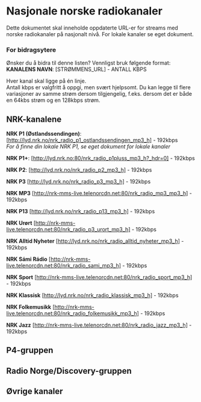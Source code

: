 # Nasjonale norske radiokanaler
Dette dokumentet skal inneholde oppdaterte URL-er for streams med norske radiokanaler på nasjonalt nivå. For lokale kanaler se eget dokument.



### For bidragsytere
Ønsker du å bidra til denne listen? Vennligst bruk følgende format:  
**KANALENS NAVN**: [STRØMMENS_URL] - ANTALL KBPS

Hver kanal skal ligge på én linje.  
Antall kbps er valgfritt å oppgi, men svært hjelpsomt. Du kan legge til flere variasjoner av samme strøm dersom tilgjengelig, f.eks. dersom det er både en 64kbs strøm og en 128kbps strøm.



## NRK-kanalene

**NRK P1 (Østlandssendingen)**: [http://lyd.nrk.no/nrk_radio_p1_ostlandssendingen_mp3_h] - 192kbps  
_For å finne din lokale NRK P1, se eget dokument for lokale kanaler_

**NRK P1+**: [http://lyd.nrk.no:80/nrk_radio_p1pluss_mp3_h?_hdr=0] - 192kbps

**NRK P2**: [http://lyd.nrk.no/nrk_radio_p2_mp3_h] - 192kbps

**NRK P3** [http://lyd.nrk.no/nrk_radio_p3_mp3_h] - 192kbps

**NRK MP3** [http://nrk-mms-live.telenorcdn.net:80/nrk_radio_mp3_mp3_h] - 192kbps

**NRK P13** [http://lyd.nrk.no/nrk_radio_p13_mp3_h] - 192kbps

**NRK Urørt** [http://nrk-mms-live.telenorcdn.net:80/nrk_radio_p3_urort_mp3_h] - 192kbps

**NRK Alltid Nyheter** [http://lyd.nrk.no/nrk_radio_alltid_nyheter_mp3_h] - 192kbps

**NRK Sámi Rádio** [http://nrk-mms-live.telenorcdn.net:80/nrk_radio_sami_mp3_h] - 192kbps

**NRK Sport** [http://nrk-mms-live.telenorcdn.net:80/nrk_radio_sport_mp3_h] - 192kbps

**NRK Klassisk** [http://lyd.nrk.no/nrk_radio_klassisk_mp3_h] - 192kbps

**NRK Folkemusikk** [http://nrk-mms-live.telenorcdn.net:80/nrk_radio_folkemusikk_mp3_h] - 192kbps

**NRK Jazz** [http://nrk-mms-live.telenorcdn.net:80/nrk_radio_jazz_mp3_h] - 192kbps


## P4-gruppen


## Radio Norge/Discovery-gruppen


## Øvrige kanaler


